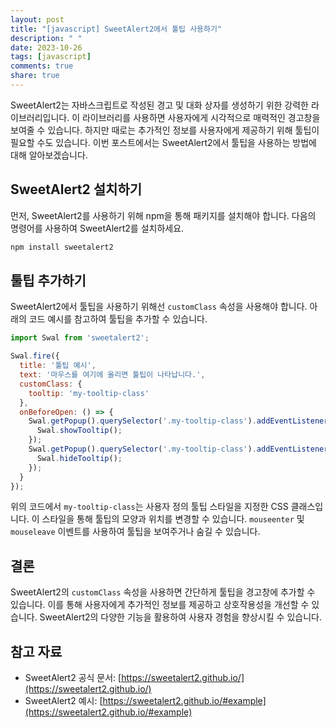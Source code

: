 ```yaml
---
layout: post
title: "[javascript] SweetAlert2에서 툴팁 사용하기"
description: " "
date: 2023-10-26
tags: [javascript]
comments: true
share: true
---
```


SweetAlert2는 자바스크립트로 작성된 경고 및 대화 상자를 생성하기 위한 강력한 라이브러리입니다. 이 라이브러리를 사용하면 사용자에게 시각적으로 매력적인 경고창을 보여줄 수 있습니다. 하지만 때로는 추가적인 정보를 사용자에게 제공하기 위해 툴팁이 필요할 수도 있습니다. 이번 포스트에서는 SweetAlert2에서 툴팁을 사용하는 방법에 대해 알아보겠습니다.

## SweetAlert2 설치하기

먼저, SweetAlert2를 사용하기 위해 npm을 통해 패키지를 설치해야 합니다. 다음의 명령어를 사용하여 SweetAlert2를 설치하세요.

```javascript
npm install sweetalert2
```

## 툴팁 추가하기

SweetAlert2에서 툴팁을 사용하기 위해선 `customClass` 속성을 사용해야 합니다. 아래의 코드 예시를 참고하여 툴팁을 추가할 수 있습니다.

```javascript
import Swal from 'sweetalert2';

Swal.fire({
  title: '툴팁 예시',
  text: '마우스를 여기에 올리면 툴팁이 나타납니다.',
  customClass: {
    tooltip: 'my-tooltip-class'
  },
  onBeforeOpen: () => {
    Swal.getPopup().querySelector('.my-tooltip-class').addEventListener('mouseenter', () => {
      Swal.showTooltip();
    });
    Swal.getPopup().querySelector('.my-tooltip-class').addEventListener('mouseleave', () => {
      Swal.hideTooltip();
    });
  }
});
```

위의 코드에서 `my-tooltip-class`는 사용자 정의 툴팁 스타일을 지정한 CSS 클래스입니다. 이 스타일을 통해 툴팁의 모양과 위치를 변경할 수 있습니다. `mouseenter` 및 `mouseleave` 이벤트를 사용하여 툴팁을 보여주거나 숨길 수 있습니다.

## 결론

SweetAlert2의 `customClass` 속성을 사용하면 간단하게 툴팁을 경고창에 추가할 수 있습니다. 이를 통해 사용자에게 추가적인 정보를 제공하고 상호작용성을 개선할 수 있습니다. SweetAlert2의 다양한 기능을 활용하여 사용자 경험을 향상시킬 수 있습니다.

## 참고 자료

- SweetAlert2 공식 문서: [https://sweetalert2.github.io/](https://sweetalert2.github.io/)
- SweetAlert2 예시: [https://sweetalert2.github.io/#example](https://sweetalert2.github.io/#example)